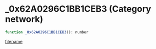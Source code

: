 # _0x62A0296C1BB1CEB3 (Category network)

```js
function _0x62A0296C1BB1CEB3(): number
```

[filename](_0x62A0296C1BB1CEB3_m.md ':include')